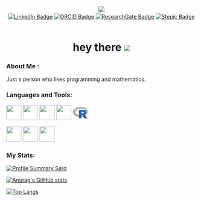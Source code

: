 <div id="header" align="center">
  <img src="https://media2.giphy.com/media/v1.Y2lkPTc5MGI3NjExdXB6dDMzZjJuMWYxb2xndDB0azJtdng0YzVnaTFmMjkwcmI4M211eCZlcD12MV9pbnRlcm5hbF9naWZfYnlfaWQmY3Q9cw/Zcc3ZeeZ5ztdw1oNSB/giphy.gif" width="100"/>
</div>

<div id="badges" align="center">
  <a href="https://www.linkedin.com/in/alexandr-gandlin-43467727a/">
    <img src="https://img.shields.io/badge/LinkedIn-blue?style=for-the-badge&logo=LinkedIn" alt="LinkedIn Badge"/></a>
  <a href="https://www.webofscience.com/wos/author/record/B-7535-2018">
    <img src="https://img.shields.io/badge/ORCID-5d33bf?style=for-the-badge&logo=ORCID" alt="ORCID Badge"/></a>
  <a href="https://www.researchgate.net/profile/Alexandr-Gandlin">
    <img src="https://img.shields.io/badge/ResearchGate-08bfbc?style=for-the-badge&logo=ResearchGate&logoColor=white" alt="ResearchGate Badge"/></a>
  <a href="https://stepik.org/users/79694206/profile">
    <img src="https://img.shields.io/badge/Stepik-67cc66?style=for-the-badge" alt="Stepic Badge"/></a>
</div>

<div id="count" align="center">
  <img src="https://komarev.com/ghpvc/?username=GandlinAlexandr&style=flat-square&color=blue" alt=""/>
</div>

<h1 align="center">
  hey there <img src="https://i.giphy.com/media/hvRJCLFzcasrR4ia7z/giphy.webp" width="30px"/>
</h1>

### About Me :
Just a person who likes programming and mathematics.

### Languages and Tools:
[<img src="https://cdn.jsdelivr.net/gh/devicons/devicon/icons/python/python-original.svg" width="40" height="40"/>](https://www.python.org/)
[<img src="https://numpy.org/images/logo.svg" width="40" height="40"/>](https://numpy.org/)
[<img src="https://cdn.jsdelivr.net/gh/devicons/devicon/icons/pandas/pandas-original.svg" width="40" height="40"/>](https://pandas.pydata.org/)
[<img src="https://matplotlib.org/_static/images/documentation.svg" width="40" height="40"/>](https://matplotlib.org/)
[<img src="https://github.com/devicons/devicon/blob/master/icons/r/r-original.svg" width="40" height="40"/>](https://www.r-project.org/)

[<img src="https://jupyter.org/assets/homepage/main-logo.svg" width="40" height="40"/>](https://jupyter.org/)
[<img src="https://upload.wikimedia.org/wikipedia/commons/d/d0/Google_Colaboratory_SVG_Logo.svg" width="40" height="40"/>](https://colab.research.google.com/)
[<img src="https://cdn.jsdelivr.net/gh/devicons/devicon/icons/rstudio/rstudio-original.svg"  width="40" height="40"/>](https://posit.co/products/open-source/rstudio/)


### My Stats:
<!--
Themes
nord_dark  codeSTACKr prussian dark
nord  codeSTACKr prussian dark
-->
[![Profile Summary Sard](http://github-profile-summary-cards.vercel.app/api/cards/profile-details?username=GandlinAlexandr&theme=nord_dark)](https://github.com/vn7n24fzkq/github-profile-summary-cards)

[![Anurag's GitHub stats](https://github-readme-stats.vercel.app/api?username=GandlinAlexandr&show_icons=true&theme=nord&hide_border=False&locale=en&rank_icon=github&card_width=700px (approx.))](https://github.com/anuraghazra/github-readme-stats)
  
[![Top Langs](https://github-readme-stats.vercel.app/api/top-langs/?username=GandlinAlexandr&layout=compact&theme=nord&locale=en&hide_border=False&card_width=700px (approx.))](https://github.com/anuraghazra/github-readme-stats)

<!--
**GandlinAlexandr/GandlinAlexandr** is a ✨ _special_ ✨ repository because its `README.md` (this file) appears on your GitHub profile.

Here are some ideas to get you started:

- 🔭 I’m currently working on ...
- 🌱 I’m currently learning ...
- 👯 I’m looking to collaborate on ...
- 🤔 I’m looking for help with ...
- 💬 Ask me about ...
- 📫 How to reach me: ...
- 😄 Pronouns: ...
- ⚡ Fun fact: ...
-->

